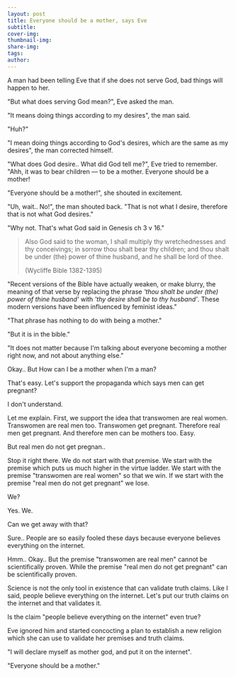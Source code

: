 ```yaml
---
layout: post
title: Everyone should be a mother, says Eve
subtitle:
cover-img: 
thumbnail-img: 
share-img: 
tags:
author: 
---
```

    
A man had been telling Eve that if she does not serve God, bad things will happen to her.

"But what does serving God mean?", Eve asked the man.

"It means doing things according to my desires", the man said.

"Huh?"

"I mean doing things according to God's desires, which are the same as my desires", the man corrected himself.

"What does God desire.. What did God tell me?", Eve tried to remember. "Ahh, it was to bear children — to be a mother. Everyone should be a mother!

"Everyone should be a mother!", she shouted in excitement.

"Uh, wait.. No!", the man shouted back. "That is not what I desire, therefore that is not what God desires."

"Why not. That's what God said in Genesis ch 3 v 16."

> Also God said to the woman, I shall multiply thy wretchednesses and thy conceivings; in sorrow thou shalt bear thy children; and thou shalt be under (the) power of thine husband, and he shall be lord of thee.
>
> (Wycliffe Bible 1382-1395)


"Recent versions of the Bible have actually weaken, or make blurry, the meaning of that verse by replacing the phrase _'thou shalt be under (the) power of thine husband'_ with _'thy desire shall be to thy husband'_. These modern versions have been influenced by feminist ideas."

"That phrase has nothing to do with being a mother."

"But it is in the bible."

"It does not matter because I'm talking about everyone becoming a mother right now, and not about anything else."



Okay.. But How can I be a mother when I'm a man?

That's easy. Let's support the propaganda which says men can get pregnant?

I don't understand.

Let me explain. First, we support the idea that transwomen are real women. Transwomen are real men too. Transwomen get pregnant. Therefore real men get pregnant. And therefore men can be mothers too. Easy.

But real men do not get pregnan..

Stop it right there. We do not start with that premise. We start with the premise which puts us much higher in the virtue ladder. We start with the premise "transwomen are real women" so that we win. If we start with the premise "real men do not get pregnant" we lose.

We?

Yes. We.

Can we get away with that?

Sure.. People are so easily fooled these days because everyone believes everything on the internet.

Hmm.. Okay.. But the premise "transwomen are real men" cannot be scientifically proven. While the premise "real men do not get pregnant" can be scientifically proven. 

Science is not the only tool in existence that can validate truth claims. Like I said, people believe everything on the internet. Let's put our truth claims on the internet and that validates it.

Is the claim "people believe everything on the internet" even true?


Eve ignored him and started concocting a plan to establish a new religion which she can use to validate her premises and truth claims. 

"I will declare myself as mother god, and put it on the internet".

"Everyone should be a mother."
